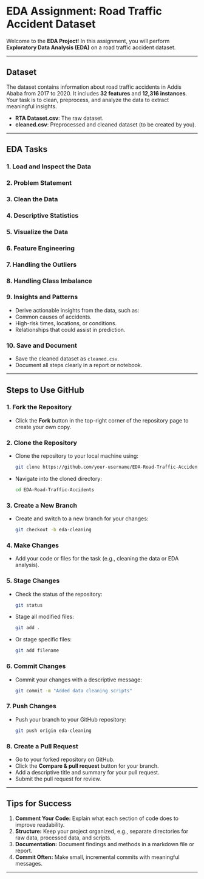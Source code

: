 # **EDA Assignment: Road Traffic Accident Dataset**

Welcome to the **EDA Project**! In this assignment, you will perform **Exploratory Data Analysis (EDA)** on a road traffic accident dataset.

---

## **Dataset**
The dataset contains information about road traffic accidents in Addis Ababa from 2017 to 2020. It includes **32 features** and **12,316 instances**. Your task is to clean, preprocess, and analyze the data to extract meaningful insights.

- **RTA Dataset.csv**: The raw dataset.
- **cleaned.csv**: Preprocessed and cleaned dataset (to be created by you).

---

## **EDA Tasks**

### 1. Load and Inspect the Data

### 2. Problem Statement

### 3. Clean the Data

### 4. Descriptive Statistics

### 5. Visualize the Data

### 6. Feature Engineering

### 7. Handling the Outliers 

### 8. Handling Class Imbalance

### 9. Insights and Patterns
  - Derive actionable insights from the data, such as:
  - Common causes of accidents.
  - High-risk times, locations, or conditions.
  - Relationships that could assist in prediction.
    
### 10. Save and Document
  - Save the cleaned dataset as `cleaned.csv`.
  - Document all steps clearly in a report or notebook.
---

## **Steps to Use GitHub**

### **1. Fork the Repository**
- Click the **Fork** button in the top-right corner of the repository page to create your own copy.

### **2. Clone the Repository**
- Clone the repository to your local machine using:
  ```bash
  git clone https://github.com/your-username/EDA-Road-Traffic-Accidents.git
  ```
- Navigate into the cloned directory:
  ```bash
  cd EDA-Road-Traffic-Accidents
  ```

### **3. Create a New Branch**
- Create and switch to a new branch for your changes:
  ```bash
  git checkout -b eda-cleaning
  ```

### **4. Make Changes**
- Add your code or files for the task (e.g., cleaning the data or EDA analysis).

### **5. Stage Changes**
- Check the status of the repository:
  ```bash
  git status
  ```
- Stage all modified files:
  ```bash
  git add .
  ```
- Or stage specific files:
  ```bash
  git add filename
  ```

### **6. Commit Changes**
- Commit your changes with a descriptive message:
  ```bash
  git commit -m "Added data cleaning scripts"
  ```

### **7. Push Changes**
- Push your branch to your GitHub repository:
  ```bash
  git push origin eda-cleaning
  ```

### **8. Create a Pull Request**
- Go to your forked repository on GitHub.
- Click the **Compare & pull request** button for your branch.
- Add a descriptive title and summary for your pull request.
- Submit the pull request for review.

---

## **Tips for Success**
1. **Comment Your Code:** Explain what each section of code does to improve readability.
2. **Structure:** Keep your project organized, e.g., separate directories for raw data, processed data, and scripts.
3. **Documentation:** Document findings and methods in a markdown file or report.
4. **Commit Often:** Make small, incremental commits with meaningful messages.

---
